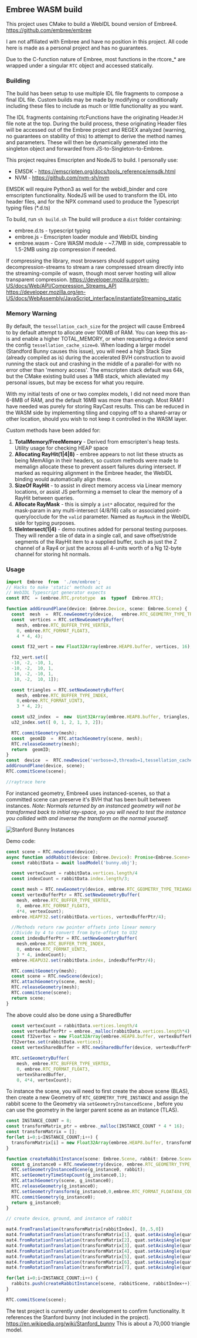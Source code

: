 ## Embree WASM build

This project uses CMake to build a WebIDL bound version of Embree4.
https://github.com/embree/embree

I am not affiliated with Embree and have no position in this project. All code here is made as a personal project and has no guarantees. 

Due to the C-function nature of Embree, most functions in the rtcore_* are wrapped under a singular `RTC` object and accessed statically.

### Building
The build has been setup to use multiple IDL file fragments to compose a final IDL file. Custom builds may be made by modifying or conditionally including these files to include as much or little functionality as you want.

The IDL fragments containing rtcFunctions have the originating Header.H file note at the top. During the build process, these originating Header files will be accessed out of the Embree project and REGEX analyzed (warning, no guarantees on stability of this) to attempt to derive the method names and parameters. These will then be dynamically generated into the singleton object and forwarded from JS-to-Singleton-to-Embree.

This project requires Emscripten and NodeJS to build. 
I personally use:
* EMSDK - https://emscripten.org/docs/tools_reference/emsdk.html 
* NVM - https://github.com/nvm-sh/nvm

EMSDK will require Python3 as well for the webidl_binder and core emscripten functionality.
NodeJS will be used to transform the IDL into header files, and for the NPX command used to produce the Typescript typing files (*.d.ts)

To build, run `sh build.sh`
The build will produce a `dist` folder containing:
* embree.d.ts - typescript typing
* embree.js - Emscripten loader module and WebIDL binding
* embree.wasm - Core WASM module - ~7.7MB in side, compressable to 1.5-2MB using zip compression if needed.

If compressing the library, most browsers should support using decompression-streams to stream a raw compressed stream directly into the streaming-compile of wasm, though most server hosting will allow transparent compression.
https://developer.mozilla.org/en-US/docs/Web/API/Compression_Streams_API
https://developer.mozilla.org/en-US/docs/WebAssembly/JavaScript_interface/instantiateStreaming_static

### Memory Warning
By default, the `tessellation_cach_size` for the project will cause Embree4 to by default attempt to allocate over 100MB of RAM. You can keep this as-is and enable a higher TOTAL_MEMORY, or when requesting a device send the config `tessellation_cache_size=0`.
When loading a larger model (Standford Bunny causes this issue), you will need a high Stack Size (already compiled as is) during the accelerated BVH construction to avoid running the stack out and crashing in the middle of a parallel-for with no error other than 'memory access'. The emscripten stack default was 64k, but the CMake existing build uses a 1MB stack, which alleviated my personal issues, but may be excess for what you require.

With my initial tests of one or two complex models, I did not need more than 6-8MB of RAM, and the default 16MB was more than enough. Most RAM I have needed was purely for storing RayCast results. This can be reduced in the WASM side by implementing tiling and copying off to a shared-array or other location, should you wish to not keep it controlled in the WASM layer.

Custom methods have been added for:
1. **TotalMemory/FreeMemory** - Derived from emscripten's heap tests. Utility usage for checking HEAP space
2. **Allocating RayHit(1|4|8)** - embree appears to not list these structs as being MemAlign in their headers, so custom methods were made to memalign allocate these to prevent assert failures during intersect. If marked as requiring alignment in the Embree header, the WebIDL binding would automatically align these.
3. **SizeOf RayHit** - to assist in direct memory access via Linear memory locations, or assist JS performing a memset to clear the memory of a RayHit between queries.
4. **Allocate RayMask** - this is simply a `int*` allocator, required for the mask-param in any multi-intersect (4/8/16) calls or associated point-query/occlude for the `valid` parameter. Named as `RayMask` in the WebIDL side for typing purposes.
5. **tileIntersect(1|4)** - demo routines added for personal testing purposes. They will render a tile of data in a single call, and save offset/stride segments of the RayHit item to a supplied buffer, such as just the Z channel of a Ray4 or just the across all 4-units worth of a Ng 12-byte channel for storing hit normals.

### Usage
```typescript
import  Embree  from  './em/embree';  
// Hacks to make 'static' methods act as
// WebIDL Typescript generator expects
const RTC  = (embree.RTC.prototype  as  typeof  Embree.RTC);

function addGroundPlane(device: Embree.Device, scene: Embree.Scene) {
  const  mesh  =  RTC.newGeometry(device,   embree.RTC_GEOMETRY_TYPE_TRIANGLE);
  const  vertices = RTC.setNewGeometryBuffer(
    mesh, embree.RTC_BUFFER_TYPE_VERTEX,
    0, embree.RTC_FORMAT_FLOAT3,
    4 * 4, 4);

  const f32_vert = new Float32Array(embree.HEAP8.buffer, vertices, 16);

  f32_vert.set([
  -10, -2, -10, 1,
  -10, -2,  10, 1,
   10, -2, -10, 1,
   10, -2,  10, 1]);

  const triangles = RTC.setNewGeometryBuffer(
    mesh, embree.RTC_BUFFER_TYPE_INDEX,
    0,embree.RTC_FORMAT_UINT3,
    3 * 4, 2);

  const u32_index  =  new  Uint32Array(embree.HEAP8.buffer, triangles, 6);
  u32_index.set([ 0, 1, 2, 1, 3, 2]);

  RTC.commitGeometry(mesh);
  const  geomID  =  RTC.attachGeometry(scene, mesh);
  RTC.releaseGeometry(mesh);
  return  geomID;
}
const  device  =  RTC.newDevice('verbose=3,threads=1,tessellation_cache_size=0');  
addGroundPlane(device, scene);
RTC.commitScene(scene);

//raytrace here
```

For instanced geometry, Embree4 uses instanced-scenes, so that a committed scene can preserve it's BVH that has been built between instances. *Note: Normals returned by an instanced geometry will not be transformed back to initial ray-space, so you will need to test the instance you collided with and inverse the transform on the normal yourself.*


![Stanford Bunny Instances](doc/stanford-bunny-instances.jpg)


Demo code:
```typescript
const scene = RTC.newScene(device);
async function addRabbit(device: Embree.Device): Promise<Embree.Scene> {
  const rabbitData = await loadModel('bunny.obj');

  const vertexCount = rabbitData.vertices.length/4
  const indexCount = rabbitData.index.length/3;

  const mesh = RTC.newGeometry(device, embree.RTC_GEOMETRY_TYPE_TRIANGLE);
  const vertexBufferPtr = RTC.setNewGeometryBuffer(
    mesh, embree.RTC_BUFFER_TYPE_VERTEX,
    0, embree.RTC_FORMAT_FLOAT3,
    4*4, vertexCount);
  embree.HEAPF32.set(rabbitData.vertices, vertexBufferPtr/4);

  //Methods return raw pointer offsets into linear memory
  //Divide by 4 to convert from byte-offset to U32
  const indexBufferPtr = RTC.setNewGeometryBuffer(
    mesh,embree.RTC_BUFFER_TYPE_INDEX,
    0, embree.RTC_FORMAT_UINT3,
    3 * 4, indexCount);
  embree.HEAPU32.set(rabbitData.index, indexBufferPtr/4);

  RTC.commitGeometry(mesh);
  const scene = RTC.newScene(device);
  RTC.attachGeometry(scene, mesh);
  RTC.releaseGeometry(mesh);
  RTC.commitScene(scene);
  return scene;
}
```
The above could also be done using a SharedBuffer
```typescript
  const vertexCount = rabbitData.vertices.length/4
  const vertexBufferPtr = embree._malloc(rabbitData.vertices.length*4);
  const f32vertex = new Float32Array(embree.HEAP8.buffer, vertexBufferPtr, rabbitData.vertices.length);
  f32vertex.set(rabbitData.vertices);
  const vertexSharedBuffer = RTC.newSharedBuffer(device, vertexBufferPtr, rabbitData.vertices.length*4);

  RTC.setGeometryBuffer(
    mesh, embree.RTC_BUFFER_TYPE_VERTEX,
    0, embree.RTC_FORMAT_FLOAT3,
    vertexSharedBuffer,
    0, 4*4, vertexCount);
```

To instance the scene, you will need to first create the above scene (BLAS), then create a new Geometry of `RTC_GEOMETRY_TYPE_INSTANCE` and assign the rabbit scene to the Geometry via `setGeometryInstancedScene` , before you can use the geometry in the larger parent scene as an instance (TLAS).

```typescript
const INSTANCE_COUNT = 8;
const transformMatrix_ptr = embree._malloc(INSTANCE_COUNT * 4 * 16);
const transformMatrix = [];
for(let i=0;i<INSTANCE_COUNT;i++) {
  transformMatrix[i] = new Float32Array(embree.HEAP8.buffer, transformMatrix_ptr + i*4 * 16, 16);
}

function createRabbitInstance(scene: Embree.Scene, rabbit: Embree.Scene, instance: number): Embree.Geometry {
  const g_instance0 = RTC.newGeometry(device, embree.RTC_GEOMETRY_TYPE_INSTANCE);
  RTC.setGeometryInstancedScene(g_instance0, rabbit);
  RTC.setGeometryTimeStepCount(g_instance0,1);
  RTC.attachGeometry(scene, g_instance0);
  RTC.releaseGeometry(g_instance0);
  RTC.setGeometryTransform(g_instance0,0,embree.RTC_FORMAT_FLOAT4X4_COLUMN_MAJOR, transformMatrix_ptr + instance * 4 * 16);
  RTC.commitGeometry(g_instance0);
  return g_instance0;
}

// create device, ground, and instance of rabbit

mat4.fromTranslation(transformMatrix[rabbitIndex], [0,.5,0])
mat4.fromRotationTranslation(transformMatrix[1], quat.setAxisAngle(quat.create(), [0,1,0], Math.PI/3), [1,0,.5])
mat4.fromRotationTranslation(transformMatrix[2], quat.setAxisAngle(quat.create(), [0,1,0], -Math.PI/3), [-1,0,-.5])
mat4.fromRotationTranslation(transformMatrix[3], quat.setAxisAngle(quat.create(), [0,1,0], -Math.PI/6), [-1.5,0.5,.5])
mat4.fromRotationTranslation(transformMatrix[4], quat.setAxisAngle(quat.create(), [0,1,0], Math.PI/6), [1.5,0.5,.5])
mat4.fromRotationTranslation(transformMatrix[5], quat.setAxisAngle(quat.create(), [0,1,0], -Math.PI), [.25,0,1.15])
mat4.fromRotationTranslation(transformMatrix[6], quat.setAxisAngle(quat.create(), [0,1,0], Math.PI/6), [-0.25,0.5,.5])
mat4.fromRotationTranslation(transformMatrix[7], quat.setAxisAngle(quat.create(), [0,1,0], Math.PI), [1.5,0.5,.5])

for(let i=0;i<INSTANCE_COUNT;i++) {
  rabbits.push(createRabbitInstance(scene, rabbitScene, rabbitIndex++));
}

RTC.commitScene(scene);
```

The test project is currently under development to confirm functionality. It references the Stanford bunny (not included in the project).
https://en.wikipedia.org/wiki/Stanford_bunny
This is about a 70,000 triangle model.